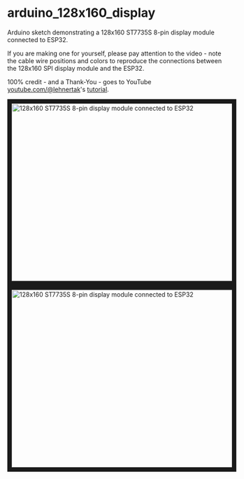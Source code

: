 # arduino_128x160_display
Arduino sketch demonstrating a 128x160 ST7735S 8-pin display module connected to ESP32.

If you are making one for yourself, please pay attention to the video - note the cable wire positions and colors to reproduce the connections between the 128x160 SPI display module and the ESP32.

100% credit - and a Thank-You - goes to YouTube [youtube.com/@lehnertak](https://www.youtube.com/@lehnertak)'s [tutorial](https://www.youtube.com/watch?v=Rw_BSWku54E).

<a href="http://www.youtube.com/watch?feature=player_embedded&v=o4xM7S_AgC8" target="_blank">
 <img src="http://img.youtube.com/vi/o4xM7S_AgC8/maxresdefault.jpg" alt="128x160 ST7735S 8-pin display module connected to ESP32" width="720" height="405" border="10" />
</a>

<a href="http://www.youtube.com/watch?feature=player_embedded&v=5aJgYaU-0wA" target="_blank">
 <img src="http://img.youtube.com/vi/5aJgYaU-0wA/maxresdefault.jpg" alt="128x160 ST7735S 8-pin display module connected to ESP32" width="720" height="405" border="10" />
</a>
